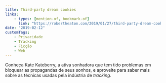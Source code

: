 ```yaml
---
title: Third-party dream cookies
links:
    - types: [mention-of, bookmark-of]
      link: "https://robertheaton.com/2019/01/27/third-party-dream-cookies/"
date: "2019-02-12"
customTags:
    - Privacidade
    - Tracking
    - Ficção
    - Web
---
```


Conheça Kate Kateberry, a ativa sonhadora que tem tido problemas em bloquear as propagandas de seus sonhos, e aproveite para saber mais sobre as técnicas usadas pela indústria de <i lang="en">tracking</i>.
